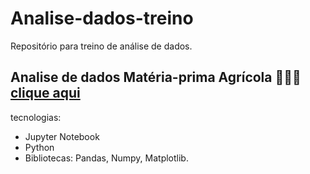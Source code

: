 # Analise-dados-treino
Repositório para treino de análise de dados.

## Analise de dados Matéria-prima Agrícola 🌱🧑‍🌾 [clique aqui](https://github.com/AnaChristina/Analise-dados-treino/blob/main/analise%20de%20dados/agro.ipynb)
tecnologias: 
- Jupyter Notebook
- Python
- Bibliotecas: Pandas, Numpy, Matplotlib.
